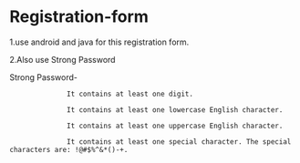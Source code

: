 # Registration-form

1.use android and java for this registration form.




2.Also use Strong Password 


 Strong Password- 
 
                  It contains at least one digit.
                  
                  It contains at least one lowercase English character.
                  
                  It contains at least one uppercase English character.
                  
                  It contains at least one special character. The special characters are: !@#$%^&*()-+.

